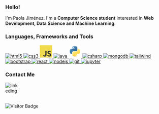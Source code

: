 <!--
**paolilla/paolilla** is a ✨ _special_ ✨ repository because its `README.md` (this file) appears on your GitHub profile.
-->

### Hello!
I'm Paola Jiménez. I'm a **Computer Science student** interested in **Web Development, Data Science and Machine Learning**.

### Languages, Frameworks and Tools
<p> 
<a href="https://www.w3.org/html/" target="_blank">
  <img src="https://www.vectorlogo.zone/logos/w3_html5/w3_html5-icon.svg" alt="html5" width="40" height="40"/> 
</a>
<a href="https://www.w3schools.com/css/" target="_blank"> 
  <img src="https://www.vectorlogo.zone/logos/w3_css/w3_css-icon.svg" alt="css3" width="40" height="40"/> 
</a> 
<a href="https://developer.mozilla.org/en-US/docs/Web/JavaScript" target="_blank"> 
  <img src="https://raw.githubusercontent.com/devicons/devicon/master/icons/javascript/javascript-original.svg" alt="javascript" width="40" height="40"/> 
</a> 
<a href="https://www.java.com/en/" target="_blank"> 
  <img src="https://www.vectorlogo.zone/logos/java/java-icon.svg" alt="java" width="40" height="40"/> 
</a>
  <a href="https://www.python.org" target="_blank"> 
  <img src="https://raw.githubusercontent.com/devicons/devicon/master/icons/python/python-original.svg" alt="python" width="40" height="40"/> 
</a>
<a href="https://www.w3schools.com/cs/" target="_blank"> 
  <img src="https://cdn.worldvectorlogo.com/logos/c--4.svg" alt="csharp" width="40" height="40"/> 
</a>
<a href="https://www.mongodb.com" target="_blank"> 
  <img src="https://www.vectorlogo.zone/logos/mongodb/mongodb-icon.svg" alt="mongodb" width="40" height="40"/> 
</a>
<a href="https://tailwindcss.com" target="_blank"> 
  <img src="https://cdn.worldvectorlogo.com/logos/tailwind-css-2.svg" alt="tailwind" width="40" height="40"/> 
</a>
<a href="https://getbootstrap.com" target="_blank"> 
  <img src="https://cdn.worldvectorlogo.com/logos/bootstrap-5-1.svg" alt="bootstrap" width="40" height="40"/> 
</a>
<a href="https://es.reactjs.org" target="_blank"> 
  <img src="https://cdn.worldvectorlogo.com/logos/react-2.svg" alt="react" width="40" height="40"/> 
</a>
<a href="https://nodejs.org/en/" target="_blank"> 
  <img src="https://cdn.worldvectorlogo.com/logos/nodejs-icon.svg" alt="nodejs" width="40" height="40"/> 
</a>
<a href="https://git-scm.com/" target="_blank"> 
  <img src="https://www.vectorlogo.zone/logos/git-scm/git-scm-icon.svg" alt="git" width="40" height="40"/> 
</a>
<a href="https://jupyter.org" target="_blank"> 
  <img src="https://jupyter.org/assets/homepage/main-logo.svg" alt="jupyter" width="40" height="40"/> 
</a>
</p>

### Contact Me

<p> 
<a href="https://www.linkedin.com/in/paola-jimenez-torrez/" target="blank">
  <img align="left" src="https://www.vectorlogo.zone/logos/linkedin/linkedin-icon.svg" alt="linkeding" width="40" height="40"/>
</a>
</p>

<br/>
<br/>
<br/>

![Visitor Badge](https://visitor-badge.laobi.icu/badge?page_id=paolilla.paolilla)
